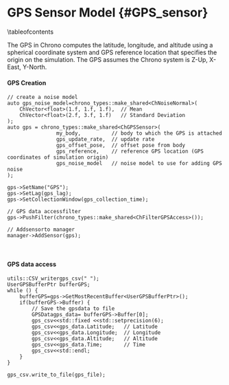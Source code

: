 GPS Sensor Model {#GPS_sensor}
=================================

\tableofcontents

The GPS in Chrono computes the latitude, longitude, and altitude using a spherical coordinate system and GPS reference location that specifies the origin on the simulation. The GPS assumes the Chrono system is Z-Up, X-East, Y-North.

#### GPS Creation
~~~{.cpp}
// create a noise model
auto gps_noise_model=chrono_types::make_shared<ChNoiseNormal>(
    ChVector<float>(1.f, 1.f, 1.f),  // Mean
    ChVector<float>(2.f, 3.f, 1.f)   // Standard Deviation
);
auto gps = chrono_types::make_shared<ChGPSSensor>(
                my_body,          // body to which the GPS is attached
                gps_update_rate,  // update rate
                gps_offset_pose,  // offset pose from body
                gps_reference,    // reference GPS location (GPS coordinates of simulation origin)
                gps_noise_model   // noise model to use for adding GPS noise
);

gps->SetName("GPS");
gps->SetLag(gps_lag);
gps->SetCollectionWindow(gps_collection_time);

// GPS data accessfilter
gps->PushFilter(chrono_types::make_shared<ChFilterGPSAccess>());

// Addsensorto manager
manager->AddSensor(gps);
~~~

<br>

#### GPS data access
~~~{.cpp}
utils::CSV_writergps_csv(" ");
UserGPSBufferPtr bufferGPS;
while () {
    bufferGPS=gps->GetMostRecentBuffer<UserGPSBufferPtr>();
    if(bufferGPS->Buffer) {
        // Save the gpsdata to file
        GPSDatagps_data= bufferGPS->Buffer[0];
        gps_csv<<std::fixed <<std::setprecision(6);
        gps_csv<<gps_data.Latitude;   // Latitude
        gps_csv<<gps_data.Longitude;  // Longitude
        gps_csv<<gps_data.Altitude;   // Altitude
        gps_csv<<gps_data.Time;       // Time
        gps_csv<<std::endl;
    }
}

gps_csv.write_to_file(gps_file);
~~~
